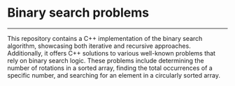 # Binary search problems

---

This repository contains a C++ implementation of the binary search algorithm, showcasing both iterative and recursive approaches. Additionally, it offers C++ solutions to various well-known problems that rely on binary search logic. These problems include determining the number of rotations in a sorted array, finding the total occurrences of a specific number, and searching for an element in a circularly sorted array.
